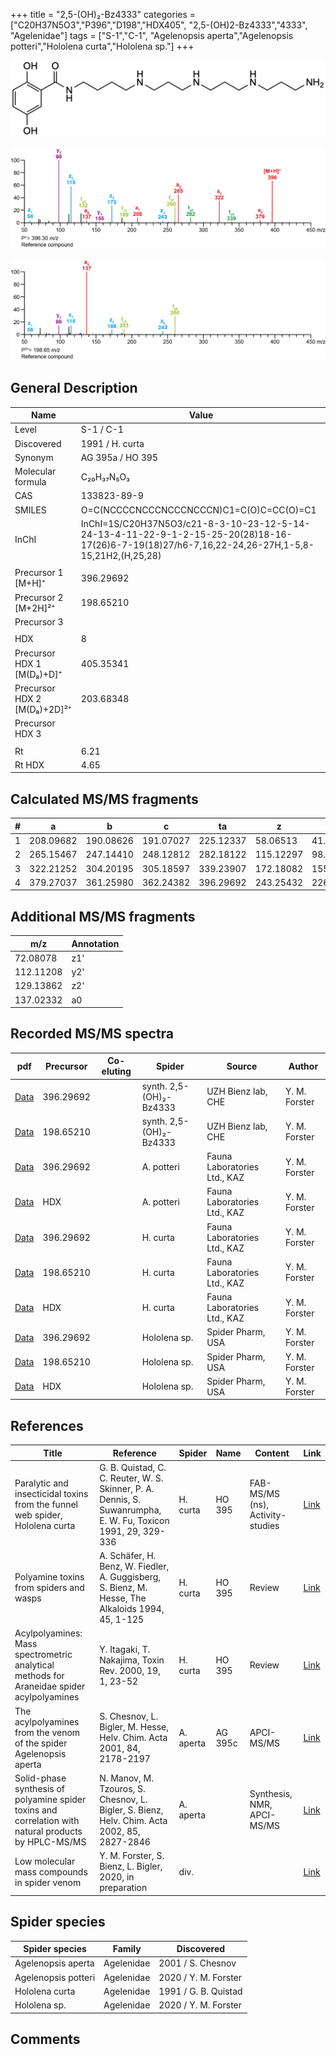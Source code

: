 +++
title = "2,5-(OH)₂-Bz4333"
categories = ["C20H37N5O3","P396","D198","HDX405",
"2,5-(OH)2-Bz4333","4333",
"Agelenidae"]
tags = ["S-1","C-1",
"Agelenopsis aperta","Agelenopsis potteri","Hololena curta","Hololena sp."]
+++

![](/img/2-5-OH2-Bz4333.png)

![](/img_MSMS/396_2-5-OH2-Bz4333.png?classes=border)

![](/img_MSMS/396_2-5-OH2-Bz4333_2.png?classes=border)

## General Description

| Name                        | Value            |
|-----------------------------|------------------|
| Level                       | S-1 / C-1        |
| Discovered                  | 1991 / H. curta  |
| Synonym                     | AG 395a / HO 395 |
| Molecular formula           | C₂₀H₃₇N₅O₃       |
| CAS                         | 133823-89-9      |
| SMILES | O=C(NCCCCNCCCNCCCNCCCN)C1=C(O)C=CC(O)=C1  |
| InChI  | InChI=1S/C20H37N5O3/c21-8-3-10-23-12-5-14-24-13-4-11-22-9-1-2-15-25-20(28)18-16-17(26)6-7-19(18)27/h6-7,16,22-24,26-27H,1-5,8-15,21H2,(H,25,28)  |
|                             |                  |
| Precursor 1 [M+H]⁺          | 396.29692        |
| Precursor 2 [M+2H]²⁺        | 198.65210        |
| Precursor 3                 |                  |
|                             |                  |
| HDX                         | 8                |
| Precursor HDX 1 [M(D₈)+D]⁺   | 405.35341        |
| Precursor HDX 2 [M(D₈)+2D]²⁺ | 203.68348        |
| Precursor HDX 3             |                  |
|                             |                  |
| Rt                          | 6.21             |
| Rt HDX                      | 4.65                 |

## Calculated MS/MS fragments

| # | a         | b         | c         | ta        | z         | y         | tz        |
|---|-----------|-----------|-----------|-----------|-----------|-----------|-----------|
| 1 | 208.09682 | 190.08626 | 191.07027 | 225.12337 | 58.06513 | 41.03858 | 75.09167 |
| 2 | 265.15467 | 247.14410 | 248.12812 | 282.18122 | 115.12297 | 98.09643 | 132.14952 |
| 3 | 322.21252 | 304.20195 | 305.18597 | 339.23907 | 172.18082 | 155.15428 | 189.20737 |
| 4 | 379.27037 | 361.25980 | 362.24382 | 396.29692 | 243.25432 | 226.22777 | 260.28087 |

## Additional MS/MS fragments

| m/z       | Annotation |
|-----------|------------|
| 72.08078  | z1'        |
| 112.11208 | y2'        |
| 129.13862 | z2'        |
| 137.02332 | a0         |

## Recorded MS/MS spectra

| pdf                                        | Precursor | Co-eluting | Spider                  | Source             | Author        |
|--------------------------------------------|-----------|------------|-------------------------|--------------------|---------------|
| [Data](/pdf/396_2-5-OH2-Bz4333_6-21.pdf)   | 396.29692 |            | synth. 2,5-(OH)₂-Bz4333 | UZH Bienz lab, CHE | Y. M. Forster |
| [Data](/pdf/396_2-5-OH2-Bz4333_6-21_2.pdf) | 198.65210 |            | synth. 2,5-(OH)₂-Bz4333 | UZH Bienz lab, CHE | Y. M. Forster |
| [Data](/pdf/A-potteri/396_2-5-OH2-Bz4333_Ap.pdf) | 396.29692 |           | A. potteri | Fauna Laboratories Ltd., KAZ | Y. M. Forster |
| [Data](/pdf/A-potteri/396_2-5-OH2-Bz4333_Ap_HDX.pdf) | HDX |           | A. potteri | Fauna Laboratories Ltd., KAZ | Y. M. Forster |
| [Data](/pdf/H-curta/396_2-5-OH2-Bz4333_Hc.pdf) | 396.29692 |           | H. curta | Fauna Laboratories Ltd., KAZ | Y. M. Forster |
| [Data](/pdf/H-curta/396_2-5-OH2-Bz4333_Hc_2.pdf) | 198.65210 |           | H. curta | Fauna Laboratories Ltd., KAZ | Y. M. Forster |
| [Data](/pdf/H-curta/396_2-5-OH2-Bz4333_Hc_HDX.pdf) | HDX |           | H. curta | Fauna Laboratories Ltd., KAZ | Y. M. Forster |
| [Data](/pdf/Hololena-sp/396_2-5-OH2-Bz4333_Ho-sp.pdf) | 396.29692 |           | Hololena sp. | Spider Pharm, USA | Y. M. Forster |
| [Data](/pdf/Hololena-sp/396_2-5-OH2-Bz4333_Ho-sp_2.pdf) | 198.65210 |           | Hololena sp. | Spider Pharm, USA | Y. M. Forster |
| [Data](/pdf/Hololena-sp/396_2-5-OH2-Bz4333_Ho-sp_HDX.pdf) | HDX |           | Hololena sp. | Spider Pharm, USA | Y. M. Forster |

## References

| Title                                                                                                | Reference                                                                                                     | Spider    | Name    | Content                          | Link                                                  |
|------------------------------------------------------------------------------------------------------|---------------------------------------------------------------------------------------------------------------|-----------|---------|----------------------------------|-------------------------------------------------------|
| Paralytic and insecticidal toxins from the funnel web spider, Hololena curta                         | G. B. Quistad, C. C. Reuter, W. S. Skinner, P. A. Dennis, S. Suwanrumpha, E. W. Fu, Toxicon 1991, 29, 329-336 | H. curta  | HO 395  | FAB-MS/MS (ns), Activity-studies | [Link](https://doi.org/10.1016/0041-0101(91)90286-Z)  |
| Polyamine toxins from spiders and wasps                                                              | A. Schäfer, H. Benz, W. Fiedler, A. Guggisberg, S. Bienz, M. Hesse, The Alkaloids 1994, 45, 1-125             | H. curta  | HO 395  | Review                           | [Link](https://doi.org/10.1016/S0099-9598(08)60276-X) |
| Acylpolyamines: Mass spectrometric analytical methods for Araneidae spider acylpolyamines            | Y. Itagaki, T. Nakajima, Toxin Rev. 2000, 19, 1, 23-52                                                        | H. curta  | HO 395  | Review                           | [Link](https://doi.org/10.1081/TXR-100100314)         |
| The acylpolyamines from the venom of the spider Agelenopsis aperta                                   | S. Chesnov, L. Bigler, M. Hesse, Helv. Chim. Acta 2001, 84, 2178-2197                                         | A. aperta | AG 395c | APCI-MS/MS                       | [Link](https://onlinelibrary.wiley.com/doi/abs/10.1002/1522-2675%2820010815%2984%3A8%3C2178%3A%3AAID-HLCA2178%3E3.0.CO%3B2-N)                                           |
| Solid-phase synthesis of polyamine spider toxins and correlation with natural products by HPLC-MS/MS | N. Manov, M. Tzouros, S. Chesnov, L. Bigler, S. Bienz, Helv. Chim. Acta 2002, 85, 2827-2846                   | A. aperta |         | Synthesis, NMR, APCI-MS/MS       | [Link](https://onlinelibrary.wiley.com/doi/abs/10.1002/1522-2675%28200209%2985%3A9%3C2827%3A%3AAID-HLCA2827%3E3.0.CO%3B2-5)     |
| Low molecular mass compounds in spider venom      | Y. M. Forster, S. Bienz, L. Bigler, 2020, in preparation          | div.       |   |   | [Link](unknown) |

## Spider species

| Spider species     | Family     | Discovered           |
|--------------------|------------|----------------------|
| Agelenopsis aperta | Agelenidae | 2001 / S. Chesnov    |
| Agelenopsis potteri | Agelenidae | 2020 / Y. M. Forster |
| Hololena curta     | Agelenidae | 1991 / G. B. Quistad |
| Hololena sp. | Agelenidae | 2020 / Y. M. Forster |

## Comments